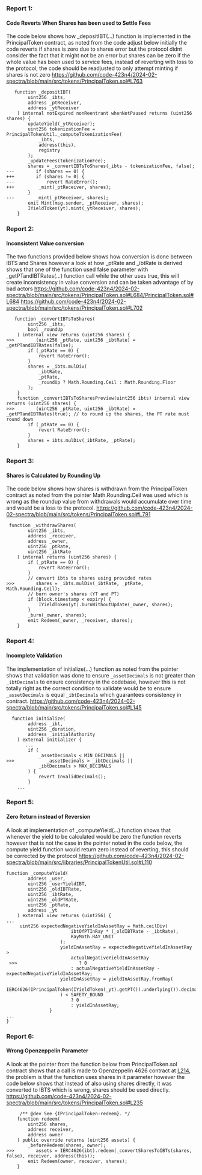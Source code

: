 ### Report 1:
#### Code Reverts When Shares has been used to Settle Fees
The code below shows how _depositIBT(...) function is implemented in the PrincipalToken contract, as noted from the code adjust below initially the code reverts if shares is zero due to shares error but the protocol didnt consider the fact that it might not be an error but shares can be zero if the whole value has been used to service fees, instead of reverting with loss to the protocol, the code should be readjusted to only attempt minting if shares is not zero
https://github.com/code-423n4/2024-02-spectra/blob/main/src/tokens/PrincipalToken.sol#L763
```solidity
   function _depositIBT(
        uint256 _ibts,
        address _ptReceiver,
        address _ytReceiver
    ) internal notExpired nonReentrant whenNotPaused returns (uint256 shares) {
        updateYield(_ytReceiver);
        uint256 tokenizationFee = PrincipalTokenUtil._computeTokenizationFee(
            _ibts,
            address(this),
            registry
        );
        _updateFees(tokenizationFee);
        shares = _convertIBTsToShares(_ibts - tokenizationFee, false);
---        if (shares == 0) {
+++        if (shares != 0) {
---            revert RateError();
+++         _mint(_ptReceiver, shares);
        }
---        _mint(_ptReceiver, shares);
        emit Mint(msg.sender, _ptReceiver, shares);
        IYieldToken(yt).mint(_ytReceiver, shares);
    }
```
###  Report 2:
#### Inconsistent Value conversion
The two functions provided below shows how conversion is done between IBTS and Shares however a look at how _ptRate and _ibtRate is derived shows that one of the function used false parameter with _getPTandIBTRates(...) function call while the other uses true, this will create inconsistency in value conversion and can be taken advantage of by bad actors
https://github.com/code-423n4/2024-02-spectra/blob/main/src/tokens/PrincipalToken.sol#L684/PrincipalToken.sol#L684
https://github.com/code-423n4/2024-02-spectra/blob/main/src/tokens/PrincipalToken.sol#L702
```solidity
   function _convertIBTsToShares(
        uint256 _ibts,
        bool _roundUp
    ) internal view returns (uint256 shares) {
>>>        (uint256 _ptRate, uint256 _ibtRate) = _getPTandIBTRates(false);
        if (_ptRate == 0) {
            revert RateError();
        }
        shares = _ibts.mulDiv(
            _ibtRate,
            _ptRate,
            _roundUp ? Math.Rounding.Ceil : Math.Rounding.Floor
        );
    }
    function _convertIBTsToSharesPreview(uint256 ibts) internal view returns (uint256 shares) {
>>>        (uint256 _ptRate, uint256 _ibtRate) = _getPTandIBTRates(true); // to round up the shares, the PT rate must round down
        if (_ptRate == 0) {
            revert RateError();
        }
        shares = ibts.mulDiv(_ibtRate, _ptRate);
    }
```
###  Report 3:
#### Shares is Calculated by Rounding Up
The code below shows how shares is withdrawn from the PrincipalToken contract as noted from the pointer Math.Rounding.Ceil was used which is wrong as the roundup value from withdrawals would accumulate over time and would be a loss to the protocol.
https://github.com/code-423n4/2024-02-spectra/blob/main/src/tokens/PrincipalToken.sol#L791
```solidity
 function _withdrawShares(
        uint256 _ibts,
        address _receiver,
        address _owner,
        uint256 _ptRate,
        uint256 _ibtRate
    ) internal returns (uint256 shares) {
        if (_ptRate == 0) {
            revert RateError();
        }
        // convert ibts to shares using provided rates
>>>        shares = _ibts.mulDiv(_ibtRate, _ptRate, Math.Rounding.Ceil);
        // burn owner's shares (YT and PT)
        if (block.timestamp < expiry) {
            IYieldToken(yt).burnWithoutUpdate(_owner, shares);
        }
        _burn(_owner, shares);
        emit Redeem(_owner, _receiver, shares);
    }
```
###  Report 4:
#### Incomplete Validation
The implementation of initialize(...) function as noted from the pointer shows that validation was done to ensure `_assetDecimals` is not greater than `_ibtDecimals` to ensure consistency in the codebase, however this is not totally right as the correct condition to validate would be to ensure `_assetDecimals` is equal `_ibtDecimals` which guarantees consistency in contract.
https://github.com/code-423n4/2024-02-spectra/blob/main/src/tokens/PrincipalToken.sol#L145
```solidity
  function initialize(
        address _ibt,
        uint256 _duration,
        address _initialAuthority
    ) external initializer {
       ...
        if (
            _assetDecimals < MIN_DECIMALS ||
>>>            _assetDecimals > _ibtDecimals ||
            _ibtDecimals > MAX_DECIMALS
        ) {
            revert InvalidDecimals();
        }
    ...
```
###  Report 5:
#### Zero Return instead of Reversion
A look at implementation of _computeYield(...) function shows that whenever the yield to be calculated would be zero the function reverts however that is not the case in the pointer noted in the code below, the compute yield function would return zero instead of reverting, this should be corrected by the protocol
https://github.com/code-423n4/2024-02-spectra/blob/main/src/libraries/PrincipalTokenUtil.sol#L110
```solidity
function _computeYield(
        address _user,
        uint256 _userYieldIBT,
        uint256 _oldIBTRate,
        uint256 _ibtRate,
        uint256 _oldPTRate,
        uint256 _ptRate,
        address _yt
    ) external view returns (uint256) {
...
     uint256 expectedNegativeYieldInAssetRay = Math.ceilDiv(
                        ibtOfPTInRay * (_oldIBTRate - _ibtRate),
                        RayMath.RAY_UNIT
                    );
                    yieldInAssetRay = expectedNegativeYieldInAssetRay >
                        actualNegativeYieldInAssetRay
 >>>                       ? 0
                        : actualNegativeYieldInAssetRay - expectedNegativeYieldInAssetRay;
                    yieldInAssetRay = yieldInAssetRay.fromRay(
                        IERC4626(IPrincipalToken(IYieldToken(_yt).getPT()).underlying()).decimals()
                    ) < SAFETY_BOUND
                        ? 0
                        : yieldInAssetRay;
                }
...
}
```
###  Report 6:
#### Wrong Openzeppelin Parameter
A look at the pointer from the function below from PrincipalToken.sol contract shows that a call is made to Openzeppelin 4626 contract at [L214](https://github.com/OpenZeppelin/openzeppelin-contracts/blob/ef68ac3ed83f85e4ce078b26170280c468ffeabb/contracts/token/ERC20/extensions/ERC4626.sol#L214), the problem is that the function uses shares in it parameter however the code below shows that instead of also using shares directly, it was converted to IBTS which is wrong, shares should be used directly.
https://github.com/code-423n4/2024-02-spectra/blob/main/src/tokens/PrincipalToken.sol#L235
```solidity
     /** @dev See {IPrincipalToken-redeem}. */
    function redeem(
        uint256 shares,
        address receiver,
        address owner
    ) public override returns (uint256 assets) {
        _beforeRedeem(shares, owner);
>>>        assets = IERC4626(ibt).redeem(_convertSharesToIBTs(shares, false), receiver, address(this));
        emit Redeem(owner, receiver, shares);
    }
```